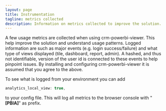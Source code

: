 ```yaml
---
layout: page
title: Instrumentation
tagline: metrics collected
description: Information on metrics collected to improve the solution.
---
```


A few usage metrics are collected when using crm-powerbi-viewer. This help improve the solution and understand usage patterns. Logged information are such as
major events (e.g. login success/failure) and what type of views displayed (tile, dashboard, report, admin). A hashed, and thus not identifiable, version of the user 
id is connected to these events to help pinpoint issues. By installing and configuring crm-powerbi-viewer it is assumed that you agree to the above.

To see what is logged from your environment you can add
```js
analytics_local_view: true,
```

to your config file. This will log all metrics to the browser console with "**[PBIA]**" as prefix.
